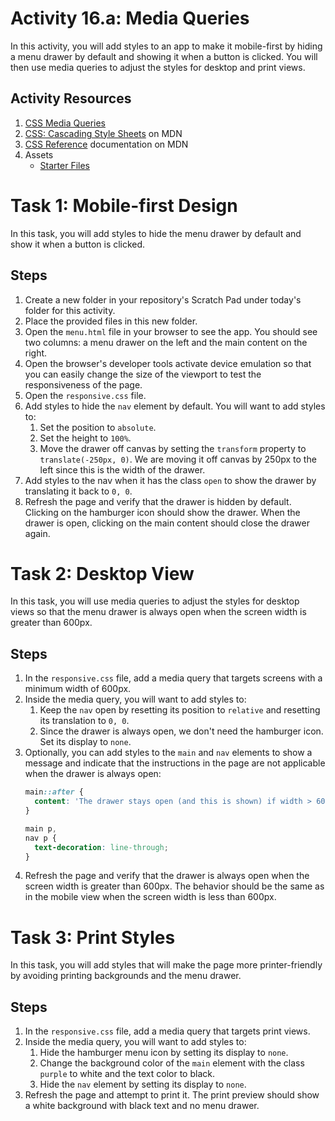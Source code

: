 # Activity 16.a: Media Queries

In this activity, you will add styles to an app to make it mobile-first by hiding a menu drawer by default and showing it when a button is clicked. You will then use media queries to adjust the styles for desktop and print views.


## Activity Resources

1. [CSS Media Queries](https://developer.mozilla.org/en-US/docs/Web/CSS/CSS_media_queries)
2. [CSS: Cascading Style Sheets](https://developer.mozilla.org/en-US/docs/Web/CSS) on MDN
3. [CSS Reference](https://developer.mozilla.org/en-US/docs/Web/CSS/Reference) documentation on MDN
4. Assets
   * [Starter Files](files/)


# Task 1: Mobile-first Design

In this task, you will add styles to hide the menu drawer by default and show it when a button is clicked.

## Steps

1. Create a new folder in your repository's Scratch Pad under today's folder for this activity.
2. Place the provided files in this new folder.
3. Open the `menu.html` file in your browser to see the app. You should see two columns: a menu drawer on the left and the main content on the right.
4. Open the browser's developer tools activate device emulation so that you can easily change the size of the viewport to test the responsiveness of the page.
5. Open the `responsive.css` file.
6. Add styles to hide the `nav` element by default. You will want to add styles to:
   1. Set the position to `absolute`.
   2. Set the height to `100%`.
   3. Move the drawer off canvas by setting the `transform` property to `translate(-250px, 0)`. We are moving it off canvas by 250px to the left since this is the width of the drawer.
7. Add styles to the nav when it has the class `open` to show the drawer by translating it back to `0, 0`.
8. Refresh the page and verify that the drawer is hidden by default. Clicking on the hamburger icon should show the drawer. When the drawer is open, clicking on the main content should close the drawer again.


# Task 2: Desktop View

In this task, you will use media queries to adjust the styles for desktop views so that the menu drawer is always open when the screen width is greater than 600px.

## Steps

1. In the `responsive.css` file, add a media query that targets screens with a minimum width of 600px.
2. Inside the media query, you will want to add styles to:
   1. Keep the `nav` open by resetting its position to `relative` and resetting its translation to `0, 0`.
   2. Since the drawer is always open, we don't need the hamburger icon. Set its display to `none`.
3. Optionally, you can add styles to the `main` and `nav` elements to show a message and indicate that the instructions in the page are not applicable when the drawer is always open:
    ```css
    main::after {
      content: 'The drawer stays open (and this is shown) if width > 600px';
    }

    main p,
    nav p {
      text-decoration: line-through;
    }
    ```
4. Refresh the page and verify that the drawer is always open when the screen width is greater than 600px. The behavior should be the same as in the mobile view when the screen width is less than 600px.


# Task 3: Print Styles

In this task, you will add styles that will make the page more printer-friendly by avoiding printing backgrounds and the menu drawer.

## Steps

1. In the `responsive.css` file, add a media query that targets print views.
2. Inside the media query, you will want to add styles to:
   1. Hide the hamburger menu icon by setting its display to `none`.
   2. Change the background color of the `main` element with the class `purple` to white and the text color to black.
   3. Hide the `nav` element by setting its display to `none`.
3. Refresh the page and attempt to print it. The print preview should show a white background with black text and no menu drawer.